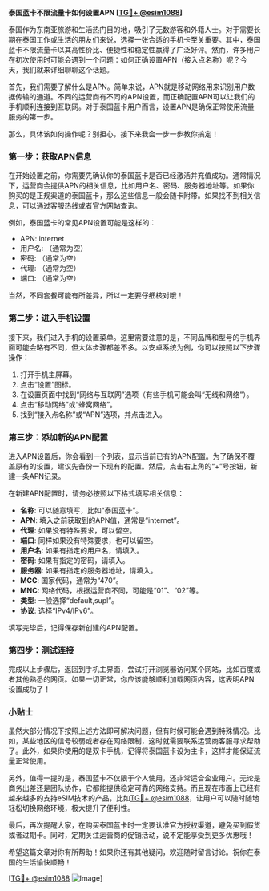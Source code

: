 **泰国蓝卡不限流量卡如何设置APN [[TG💪+ @esim1088](https://t.me/s/esim1088)]**

泰国作为东南亚旅游和生活热门目的地，吸引了无数游客和外籍人士。对于需要长期在泰国工作或生活的朋友们来说，选择一张合适的手机卡至关重要。其中，泰国蓝卡不限流量卡以其高性价比、便捷性和稳定性赢得了广泛好评。然而，许多用户在初次使用时可能会遇到一个问题：如何正确设置APN（接入点名称）呢？今天，我们就来详细聊聊这个话题。

首先，我们需要了解什么是APN。简单来说，APN就是移动网络用来识别用户数据传输的通道。不同的运营商有不同的APN设置，而正确配置APN可以让我们的手机顺利连接到互联网。对于泰国蓝卡用户而言，设置APN是确保正常使用流量服务的第一步。

那么，具体该如何操作呢？别担心，接下来我会一步一步教你搞定！

### 第一步：获取APN信息

在开始设置之前，你需要先确认你的泰国蓝卡是否已经激活并充值成功。通常情况下，运营商会提供APN的相关信息，比如用户名、密码、服务器地址等。如果你购买的是正规渠道的泰国蓝卡，那么这些信息一般会随卡附带。如果找不到相关信息，可以通过客服热线或者官方网站查询。

例如，泰国蓝卡的常见APN设置可能是这样的：
- APN: internet
- 用户名: （通常为空）
- 密码: （通常为空）
- 代理: （通常为空）
- 端口: （通常为空）

当然，不同套餐可能有所差异，所以一定要仔细核对哦！

### 第二步：进入手机设置

接下来，我们进入手机的设置菜单。这里需要注意的是，不同品牌和型号的手机界面可能会略有不同，但大体步骤都差不多。以安卓系统为例，你可以按照以下步骤操作：

1. 打开手机主屏幕。
2. 点击“设置”图标。
3. 在设置页面中找到“网络与互联网”选项（有些手机可能会叫“无线和网络”）。
4. 点击“移动网络”或“蜂窝网络”。
5. 找到“接入点名称”或“APN”选项，并点击进入。

### 第三步：添加新的APN配置

进入APN设置后，你会看到一个列表，显示当前已有的APN配置。为了确保不覆盖原有的设置，建议先备份一下现有的配置。然后，点击右上角的“+”号按钮，新建一条APN记录。

在新建APN配置时，请务必按照以下格式填写相关信息：

- **名称**: 可以随意填写，比如“泰国蓝卡”。
- **APN**: 填入之前获取到的APN值，通常是“internet”。
- **代理**: 如果没有特殊要求，可以留空。
- **端口**: 同样如果没有特殊要求，也可以留空。
- **用户名**: 如果有指定的用户名，请填入。
- **密码**: 如果有指定的密码，请填入。
- **服务器**: 如果有指定的服务器地址，请填入。
- **MCC**: 国家代码，通常为“470”。
- **MNC**: 网络代码，根据运营商不同，可能是“01”、“02”等。
- **类型**: 一般选择“default,supl”。
- **协议**: 选择“IPv4/IPv6”。

填写完毕后，记得保存新创建的APN配置。

### 第四步：测试连接

完成以上步骤后，返回到手机主界面，尝试打开浏览器访问某个网站，比如百度或者其他熟悉的网页。如果一切正常，你应该能够顺利加载网页内容，这表明APN设置成功了！

### 小贴士

虽然大部分情况下按照上述方法即可解决问题，但有时候可能会遇到特殊情况。比如，某些地区的信号较弱或者存在网络限制，这时就需要联系运营商客服寻求帮助了。此外，如果你使用的是双卡手机，记得将泰国蓝卡设为主卡，这样才能保证流量正常使用。

另外，值得一提的是，泰国蓝卡不仅限于个人使用，还非常适合企业用户。无论是商务出差还是团队协作，它都能提供稳定可靠的网络支持。而且现在市面上已经有越来越多的支持eSIM技术的产品，比如[TG💪+ @esim1088](https://t.me/s/esim1088)，让用户可以随时随地轻松切换网络环境，极大提升了便利性。

最后，再次提醒大家，在购买泰国蓝卡时一定要认准官方授权渠道，避免买到假货或者过期卡。同时，定期关注运营商的促销活动，说不定能享受到更多优惠哦！

希望这篇文章对你有所帮助！如果你还有其他疑问，欢迎随时留言讨论。祝你在泰国的生活愉快顺畅！

[[TG💪+ @esim1088](https://t.me/s/esim1088) ![Image](https://i.postimg.cc/4NQfJmqS/Snipaste-2025-05-13-00-14-12.png)]